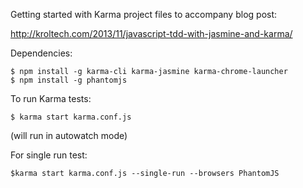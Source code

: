 Getting started with Karma project files to accompany blog post:

http://kroltech.com/2013/11/javascript-tdd-with-jasmine-and-karma/

Dependencies:

```
$ npm install -g karma-cli karma-jasmine karma-chrome-launcher
$ npm install -g phantomjs
```

To run Karma tests:

```
$ karma start karma.conf.js
```

(will run in autowatch mode)

For single run test:

```
$karma start karma.conf.js --single-run --browsers PhantomJS
```
